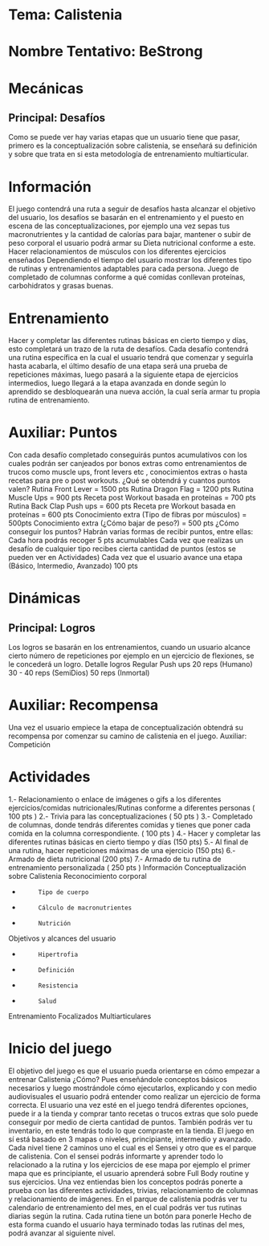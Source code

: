 # Tema: Calistenia
# Nombre Tentativo: BeStrong
# Mecánicas
## Principal: Desafíos
Como se puede ver hay varias etapas que un usuario tiene que pasar, primero es la conceptualización sobre calistenia, se enseñará su definición y sobre que trata en si esta metodología de entrenamiento multiarticular.
# Información
El juego contendrá una ruta a seguir de desafíos hasta alcanzar el objetivo del usuario, los desafíos se basarán en el entrenamiento y el puesto en escena de las conceptualizaciones, por ejemplo una vez sepas tus macronutrientes y la cantidad de calorías para bajar, mantener o subir de peso corporal el usuario podrá armar su Dieta nutricional conforme a este.
Hacer relacionamientos de músculos con los diferentes ejercicios enseñados
Dependiendo el tiempo del usuario mostrar los diferentes tipo de rutinas y entrenamientos adaptables para cada persona.
Juego de completado de columnas conforme a qué comidas conllevan proteínas, carbohidratos y grasas buenas.
# Entrenamiento
Hacer y completar las diferentes rutinas básicas en cierto tiempo y días, esto completará un trazo de la ruta de desafíos.
Cada desafío contendrá una rutina específica en la cual el usuario tendrá que comenzar y seguirla hasta acabarla, el último desafío de una etapa será una prueba de repeticiones máximas, luego pasará a la siguiente etapa de ejercicios intermedios, luego llegará a la etapa avanzada en donde según lo aprendido se desbloquearán una nueva acción, la cual sería armar tu propia rutina de entrenamiento.



# Auxiliar: Puntos
Con cada desafío completado conseguirás puntos acumulativos con los cuales podrán ser canjeados por bonos extras como entrenamientos de trucos como muscle ups, front levers etc , conocimientos extras o hasta recetas para pre o post workouts.
¿Qué se obtendrá y cuantos puntos valen?
Rutina Front Lever = 1500 pts
Rutina Dragon Flag = 1200 pts
Rutina Muscle Ups = 900 pts
Receta post Workout basada en proteínas = 700 pts
Rutina Back Clap Push ups = 600 pts
Receta pre Workout basada en proteínas = 600 pts
Conocimiento extra (Tipo de fibras por músculos) = 500pts
Conocimiento extra (¿Cómo bajar de peso?) = 500 pts
¿Cómo conseguir los puntos?
Habrán varias formas de recibir puntos, entre ellas:
Cada hora podrás recoger 5 pts acumulables
Cada vez que realizas un desafío de cualquier tipo recibes cierta cantidad de puntos (estos se pueden ver en Actividades)
Cada vez que el usuario avance una etapa (Básico, Intermedio, Avanzado) 100 pts
# Dinámicas
## Principal: Logros
Los logros se basarán en los entrenamientos, cuando un usuario alcance cierto número de repeticiones por ejemplo en un ejercicio de flexiones, se le concederá un logro.
Detalle logros
Regular Push ups 
20 reps (Humano)
30 - 40 reps (SemiDios)
50 reps (Inmortal) 

# Auxiliar: Recompensa
Una vez el usuario empiece la etapa de conceptualización obtendrá su recompensa por comenzar su camino de calistenia en el juego.
Auxiliar: Competición
	
# Actividades
1.- Relacionamiento o enlace de imágenes o gifs a los diferentes ejercicios/comidas nutricionales/Rutinas conforme a diferentes personas ( 100 pts )
2.- Trivia para las conceptualizaciones ( 50 pts )
3.- Completado de columnas, donde tendrás diferentes comidas y tienes que poner cada comida en la columna correspondiente.  ( 100 pts )
4.- Hacer y completar las diferentes rutinas básicas en cierto tiempo y días (150 pts)
5.- Al final de una rutina, hacer repeticiones máximas de una ejercicio (150 pts)
6.- Armado de dieta nutricional (200 pts)
7.- Armado de tu rutina de entrenamiento personalizada ( 250 pts )
Información
Conceptualización sobre Calistenia
Reconocimiento corporal
-          Tipo de cuerpo
-          Cálculo de macronutrientes
-          Nutrición
Objetivos y alcances del usuario
-          Hipertrofia
-          Definición
-          Resistencia
-          Salud
Entrenamiento
Focalizados
Multiarticulares

# Inicio del juego
El objetivo del juego es que el usuario pueda orientarse en cómo empezar a entrenar Calistenia ¿Cómo? Pues enseñándole conceptos básicos necesarios y luego mostrándole cómo ejecutarlos, explicando y con medio audiovisuales el usuario podrá entender como realizar un ejercicio de forma correcta.
El usuario una vez esté en el juego tendrá diferentes opciones, puede ir a la tienda y comprar tanto recetas o trucos extras que solo puede conseguir por medio de cierta cantidad de puntos. También podrás ver tu inventario, en este tendrás todo lo que compraste en la tienda. El juego en sí está basado en 3 mapas o niveles, principiante, intermedio y avanzado. Cada nivel tiene 2 caminos uno el cual es el Sensei y otro que es el parque de calistenia.
Con el sensei podrás informarte y aprender todo lo relacionado a la rutina y los ejercicios de ese mapa por ejemplo el primer mapa que es principiante, el usuario aprenderá sobre Full Body routine y sus ejercicios. Una vez entiendas bien los conceptos podrás ponerte a prueba con las diferentes actividades, trivias, relacionamiento de columnas y relacionamiento de imágenes.
En el parque de calistenia podrás ver tu calendario de entrenamiento del mes, en el cual podrás ver tus rutinas diarias según la rutina. Cada rutina tiene un botón para ponerle Hecho de esta forma cuando el usuario haya terminado todas las rutinas del mes, podrá avanzar al siguiente nivel.


